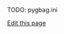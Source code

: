
TODO: pygbag.ini


[Edit this page](https://github.com/pygame-web/pygame-web.github.io/edit/main/wiki/pygbag/configuration/README.md)
